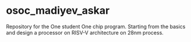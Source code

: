 # osoc_madiyev_askar
Repository for the One student One chip program.
Starting from the basics and design a processor on RISV-V architecture on 28nm process.
